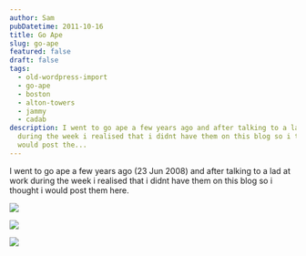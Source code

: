 ```yaml
---
author: Sam
pubDatetime: 2011-10-16
title: Go Ape
slug: go-ape
featured: false
draft: false
tags:
  - old-wordpress-import
  - go-ape
  - boston
  - alton-towers
  - jammy
  - cadab
description: I went to go ape a few years ago and after talking to a lad at work
  during the week i realised that i didnt have them on this blog so i thought i
  would post the...
---
```

I went to go ape a few years ago (23 Jun 2008) and after talking to a lad at work during the week i realised that i didnt have them on this blog so i thought i would post them here.

![](https://blog.bonxy.net/wp-content/uploads/2011/10/go-ape_2617029556_o-scaled.jpg)

![](https://blog.bonxy.net/wp-content/uploads/2011/10/go-ape_2616202817_o-scaled.jpg)

![](https://blog.bonxy.net/wp-content/uploads/2011/10/go-ape_2616201821_o-scaled.jpg)